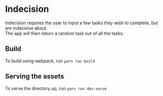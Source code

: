# Indecision

Indecision requires the user to input a few tasks they wish to complete, but are indecisive about.<br>
The app will then return a random task out of all the tasks.<br>

## Build

To build using webpack, run
```yarn run build```

## Serving the assets

To serve the directory up, run
`yarn run dev-serve`
